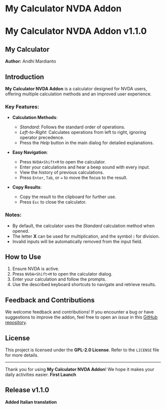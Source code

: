 # My Calculator NVDA Addon
# My Calculator NVDA Addon v1.1.0

## My Calculator

**Author:** Andhi Mardianto

## Introduction
**My Calculator NVDA Addon** is a calculator designed for NVDA users, offering multiple calculation methods and an improved user experience.

### Key Features:
- **Calculation Methods**:
  - *Standard*: Follows the standard order of operations.
  - *Left-to-Right*: Calculates operations from left to right, ignoring operator precedence.
  - Press the *Help* button in the main dialog for detailed explanations.

- **Easy Navigation**:
  - Press `NVDA+Shift+M` to open the calculator.
  - Enter your calculations and hear a beep sound with every input.
  - View the history of previous calculations.
  - Press `Enter`, `Tab`, or `=` to move the focus to the result.

- **Copy Results**:
  - Copy the result to the clipboard for further use.
  - Press `Esc` to close the calculator.

### Notes:
- By default, the calculator uses the *Standard* calculation method when opened.
- The letter **X** can be used for multiplication, and the symbol **:** for division.
- Invalid inputs will be automatically removed from the input field.

## How to Use
1. Ensure NVDA is active.
2. Press `NVDA+Shift+M` to open the calculator dialog.
3. Enter your calculation and follow the prompts.
4. Use the described keyboard shortcuts to navigate and retrieve results.

## Feedback and Contributions
We welcome feedback and contributions! If you encounter a bug or have suggestions to improve the addon, feel free to open an *issue* in this [GitHub repository](#).

## License
This project is licensed under the **GPL-2.0 License**. Refer to the `LICENSE` file for more details.

---

Thank you for using **My Calculator NVDA Addon**! We hope it makes your daily activities easier.
**First Launch**

## Release v1.1.0

**Added Italian translation**
